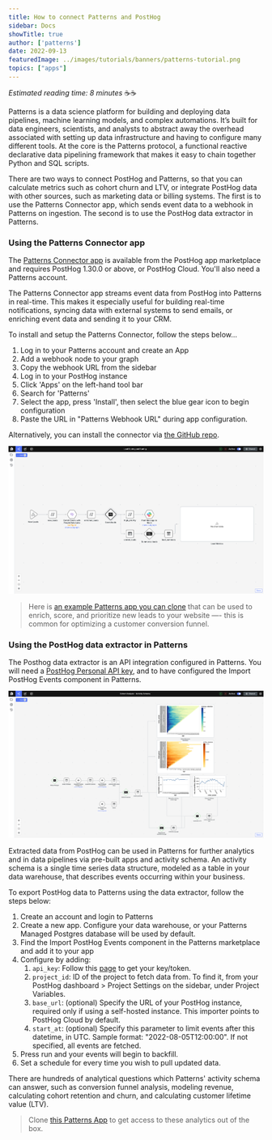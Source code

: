 ```yaml
---
title: How to connect Patterns and PostHog
sidebar: Docs
showTitle: true
author: ['patterns']
date: 2022-09-13
featuredImage: ../images/tutorials/banners/patterns-tutorial.png
topics: ["apps"]
---
```


_Estimated reading time: 8 minutes_ ☕☕

Patterns is a data science platform for building and deploying data pipelines, machine learning models, and complex automations. It’s built for data engineers, scientists, and analysts to abstract away the overhead associated with setting up data infrastructure and having to configure many different tools. At the core is the Patterns protocol, a functional reactive declarative data pipelining framework that makes it easy to chain together Python and SQL scripts.

There are two ways to connect PostHog and Patterns, so that you can calculate metrics such as cohort churn and LTV, or integrate PostHog data with other sources, such as marketing data or billing systems. The first is to use the Patterns Connector app, which sends event data to a webhook in Patterns on ingestion. The second is to use the PostHog data extractor in Patterns. 

### Using the Patterns Connector app

The [Patterns Connector app](/apps/patterns-connector) is available from the PostHog app marketplace and requires PostHog 1.30.0 or above, or PostHog Cloud. You'll also need a Patterns account. 

The Patterns Connector app streams event data from PostHog into Patterns in real-time. This makes it especially useful for building real-time notifications, syncing data with external systems to send emails, or enriching event data and sending it to your CRM.

To install and setup the Patterns Connector, follow the steps below...

1. Log in to your Patterns account and create an App
2. Add a webhook node to your graph
3. Copy the webhook URL from the sidebar
4. Log in to your PostHog instance
5. Click 'Apps' on the left-hand tool bar
6. Search for 'Patterns'
7. Select the app, press 'Install', then select the blue gear icon to begin configuration
8. Paste the URL in "Patterns Webhook URL" during app configuration.

Alternatively, you can install the connector via [the GitHub repo](https://github.com/PostHog/posthog-patterns-app). 

![PostHog and Patterns](contents/images/docs/apps/patterns/lead-scoring.png)

> Here is [an example Patterns app you can clone](https://studio.patterns.app/graph/o9mtaek8n33qasl1oa3a/nffx8k2ox23r0h5i6f6o/3evx4hiottnqeb0229ig?view=graph) that can be used to enrich, score, and prioritize new leads to your website —- this is common for optimizing a customer conversion funnel. 

### Using the PostHog data extractor in Patterns

The Posthog data extractor is an API integration configured in Patterns. You will need a [PostHog Personal API key](https://posthog.com/docs/api), and to have configured the Import PostHog Events component in Patterns. 

![Patterns activity schema](contents/images/docs/apps/patterns/activity-schema.png)

Extracted data from PostHog can be used in Patterns for further analytics and in data pipelines via pre-built apps and activity schema. An activity schema is a single time series data structure, modeled as a table in your data warehouse, that describes events occurring within your business.

To export PostHog data to Patterns using the data extractor, follow the steps below:

1. Create an account and login to Patterns 
2. Create a new app. Configure your data warehouse, or your Patterns Managed Postgres database will be used by default. 
3. Find the Import PostHog Events component in the Patterns marketplace and add it to your app
4. Configure by adding:
    1. `api_key`: Follow this [page](https://posthog.com/docs/api#how-to-obtain-a-personal-api-key) to get your key/token.
    2. `project_id`: ID of the project to fetch data from. To find it, from your PostHog dashboard > Project Settings on the sidebar, under Project Variables.
    3. `base_url`: (optional) Specify the URL of your PostHog instance, required only if using a self-hosted instance. This importer points to PostHog Cloud by default.
    4. `start_at`: (optional) Specify this parameter to limit events after this datetime, in UTC. Sample format: "2022-08-05T12:00:00". If not specified, all events are fetched.
5. Press run and your events will begin to backfill. 
6. Set a schedule for every time you wish to pull updated data.

There are hundreds of analytical questions which Patterns' activity schema can answer, such as conversion funnel analysis, modeling revenue, calculating cohort retention and churn, and calculating customer lifetime value (LTV). 

> Clone [this Patterns App](https://studio.patterns.app/graph/o9mtaek8n33qasl1oa3a/y3h6varjgt80sqq907gt/3evx4hiottnqeb0229ig?view=graph&dashboardId=1hx9fc) to get access to these analytics out of the box. 
